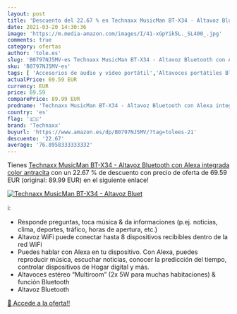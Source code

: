 ```yaml
---
layout: post
title: 'Descuento del 22.67 % en Technaxx MusicMan BT-X34 - Altavoz Bluet'
date: 2021-03-20 14:30:36
image: 'https://m.media-amazon.com/images/I/41-xGpYik5L._SL400_.jpg'
comments: true
category: ofertas
author: 'tole.es'
slug: 'B0797NJ5MV-es Technaxx MusicMan BT-X34 - Altavoz Bluetooth con Alexa...'
sku: 'B0797NJ5MV-es'
tags: [ 'Accesorios de audio y vídeo portátil','Altavoces portátiles Bluetooth','Altavoces portátiles y altavoces con puerto dock','Audio y vídeo portátil','Electrónica','alexa','technaxx', ]
actualPrice: 69.59 EUR
currency: EUR
price: 69.59
comparePrice: 89.99 EUR
prodname: 'Technaxx MusicMan BT-X34 - Altavoz Bluetooth con Alexa integrada   color antracita'
country: 'es'
flag: '🇪🇸'
brand: 'Technaxx'
buyurl: 'https://www.amazon.es/dp/B0797NJ5MV/?tag=tolees-21'
descuento: '22.67'
average: '76.8958333333332'
---
```


Tienes [Technaxx MusicMan BT-X34 - Altavoz Bluetooth con Alexa integrada   color antracita](https://www.amazon.es/dp/B0797NJ5MV/?tag=tolees-21) con un 22.67 % de descuento con precio de oferta de 69.59 EUR (original: 89.99 EUR) en el siguiente enlace!

[![Technaxx MusicMan BT-X34 - Altavoz Bluet](https://m.media-amazon.com/images/I/41-xGpYik5L._SL400_.jpg)](https://www.amazon.es/dp/B0797NJ5MV/?tag=tolees-21)

ℹ️:

- Responde preguntas, toca música & da informaciones (p.ej. noticias, clima, deportes, tráfico, horas de apertura, etc.)
- Altavoz WiFi puede conectar hasta 8 dispositivos recibibles dentro de la red WiFi
- Puedes hablar con Alexa en tu dispositivo. Con Alexa, puedes reproducir música, escuchar noticias, conocer la predicción del tiempo, controlar dispositivos de Hogar digital y más.
- Altavoces estéreo “Multiroom” (2x 5W para muchas habitaciones) & función Bluetooth
- Altavoz Bluetooth

[🛒 Accede a la oferta!!](https://www.amazon.es/dp/B0797NJ5MV/?tag=tolees-21)
